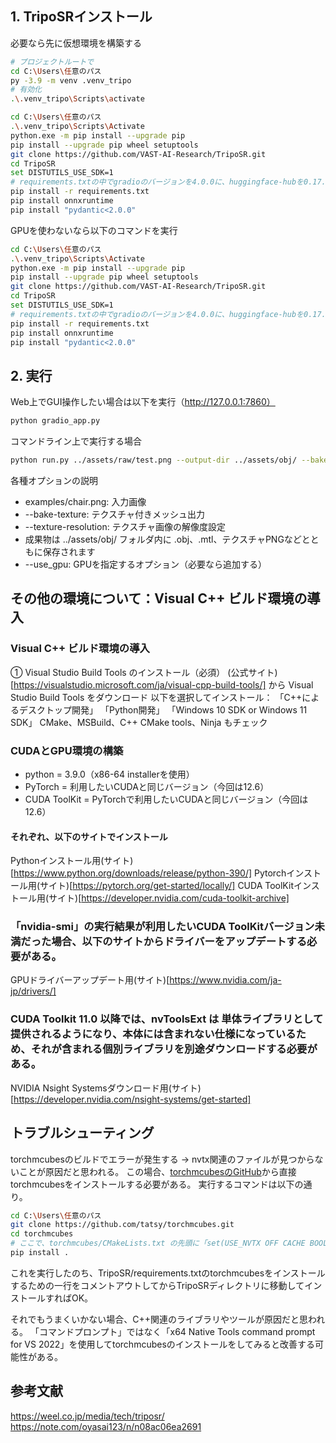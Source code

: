 ## 1. TripoSRインストール
必要なら先に仮想環境を構築する
```bash
# プロジェクトルートで
cd C:\Users\任意のパス
py -3.9 -m venv .venv_tripo
# 有効化
.\.venv_tripo\Scripts\activate
```

```bash
cd C:\Users\任意のパス
.\.venv_tripo\Scripts\Activate
python.exe -m pip install --upgrade pip
pip install --upgrade pip wheel setuptools
git clone https://github.com/VAST-AI-Research/TripoSR.git
cd TripoSR
set DISTUTILS_USE_SDK=1
# requirements.txtの中でgradioのバージョンを4.0.0に、huggingface-hubを0.17.3に指定してから次を実行
pip install -r requirements.txt
pip install onnxruntime
pip install "pydantic<2.0.0"
```
GPUを使わないなら以下のコマンドを実行
```bash
cd C:\Users\任意のパス
.\.venv_tripo\Scripts\Activate
python.exe -m pip install --upgrade pip
pip install --upgrade pip wheel setuptools
git clone https://github.com/VAST-AI-Research/TripoSR.git
cd TripoSR
set DISTUTILS_USE_SDK=1
# requirements.txtの中でgradioのバージョンを4.0.0に、huggingface-hubを0.17.3に指定してから次を実行
pip install -r requirements.txt
pip install onnxruntime
pip install "pydantic<2.0.0"
```

## 2. 実行
Web上でGUI操作したい場合は以下を実行（http://127.0.0.1:7860）
```bash
python gradio_app.py
```

コマンドライン上で実行する場合
```bash
python run.py ../assets/raw/test.png --output-dir ../assets/obj/ --bake-texture --texture-resolution 1024
```
各種オプションの説明
- examples/chair.png: 入力画像
- --bake-texture: テクスチャ付きメッシュ出力
- --texture-resolution: テクスチャ画像の解像度設定
- 成果物は ../assets/obj/ フォルダ内に .obj、.mtl、テクスチャPNGなどとともに保存されます
- --use_gpu: GPUを指定するオプション（必要なら追加する）

## その他の環境について：Visual C++ ビルド環境の導入
### Visual C++ ビルド環境の導入
① Visual Studio Build Tools のインストール（必須）
(公式サイト)[https://visualstudio.microsoft.com/ja/visual-cpp-build-tools/] から Visual Studio Build Tools をダウンロード
以下を選択してインストール：
「C++によるデスクトップ開発」
「Python開発」
「Windows 10 SDK or Windows 11 SDK」
CMake、MSBuild、C++ CMake tools、Ninja もチェック

### CUDAとGPU環境の構築
- python = 3.9.0（x86-64 installerを使用）
- PyTorch = 利用したいCUDAと同じバージョン（今回は12.6）
- CUDA ToolKit = PyTorchで利用したいCUDAと同じバージョン（今回は12.6）
#### それぞれ、以下のサイトでインストール
Pythonインストール用(サイト)[https://www.python.org/downloads/release/python-390/]
Pytorchインストール用(サイト)[https://pytorch.org/get-started/locally/]
CUDA ToolKitインストール用(サイト)[https://developer.nvidia.com/cuda-toolkit-archive]

### 「nvidia-smi」の実行結果が利用したいCUDA ToolKitバージョン未満だった場合、以下のサイトからドライバーをアップデートする必要がある。
GPUドライバーアップデート用(サイト)[https://www.nvidia.com/ja-jp/drivers/]

### CUDA Toolkit 11.0 以降では、nvToolsExt は 単体ライブラリとして提供されるようになり、本体には含まれない仕様になっているため、それが含まれる個別ライブラリを別途ダウンロードする必要がある。
NVIDIA Nsight Systemsダウンロード用(サイト)[https://developer.nvidia.com/nsight-systems/get-started]

## トラブルシューティング
torchmcubesのビルドでエラーが発生する -> nvtx関連のファイルが見つからないことが原因だと思われる。
この場合、[torchmcubesのGitHub](https://github.com/tatsy/torchmcubes.git)から直接torchmcubesをインストールする必要がある。
実行するコマンドは以下の通り。
```bash
cd C:\Users\任意のパス
git clone https://github.com/tatsy/torchmcubes.git
cd torchmcubes
# ここで、torchmcubes/CMakeLists.txt の先頭に「set(USE_NVTX OFF CACHE BOOL "Disable NVTX support" FORCE)」を追加
pip install .
```
これを実行したのち、TripoSR/requirements.txtのtorchmcubesをインストールするための一行をコメントアウトしてからTripoSRディレクトリに移動してインストールすればOK。

それでもうまくいかない場合、C++関連のライブラリやツールが原因だと思われる。
「コマンドプロンプト」ではなく「x64 Native Tools command prompt for VS 2022」を使用してtorchmcubesのインストールをしてみると改善する可能性がある。

## 参考文献
https://weel.co.jp/media/tech/triposr/
https://note.com/oyasai123/n/n08ac06ea2691
